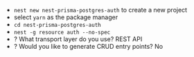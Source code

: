 - `nest new nest-prisma-postgres-auth` to create a new project
- select `yarn` as the package manager
- `cd nest-prisma-postgres-auth`
- `nest -g resource auth --no-spec`
- ? What transport layer do you use? REST API
- ? Would you like to generate CRUD entry points? No
